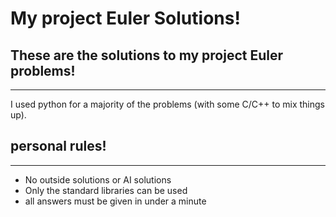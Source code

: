 # My project Euler Solutions!

## These are the solutions to my project Euler problems!
---

I used python for a majority of the problems (with some C/C++ to mix things up).

## personal rules!
---

- No outside solutions or AI solutions
- Only the standard libraries can be used
- all answers must be given in under a minute